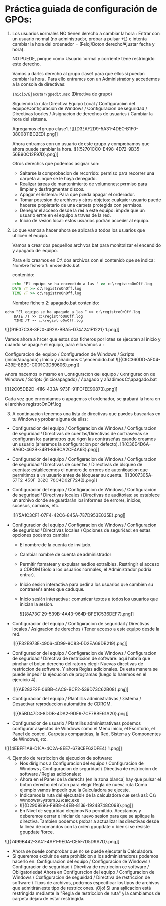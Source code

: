 # Práctica guiada de configuración de GPOs:

1. Los usuarios normales NO tienen derecho a cambiar la hora :
    Entrar con un usuario normal (no administrador, probar a pulsar +L) e intenta cambiar la hora del ordenador = (Reloj/Boton derecho/Ajustar fecha y hora). 
    
    NO PUEDE, porque como Usuario normal y corriente tiene restringido este derecho. 
    
    Vamos a darles derecho al grupo clase1 para que ellos sí puedan cambiar la hora . Para ello entramos con un Administrador y accedemos a la consola de directivas:
    
    `Inicio/Ejecutar/gpedit.msc` (Directiva de grupo)
    
	Siguiendo la ruta: Directiva Equipo Local / Configuracion del equipo/Configuracion de Windows / Configuracion de seguridad / Directivas locales / Asignacion de derechos de usuarios / Cambiar la hora del sistema.
	
	Agregamos el grupo clase1. 
	![[{D32AF2D9-5A31-4DEC-B1F0-3800811BC2ED}.png]]
	
	Ahora entramos con un usuario de este grupo y comprobamos que ahora puede cambiar la hora. 
	![[{52701CC0-E498-4D72-9B35-56B90C12F97D}.png]]
	
	Otros derechos que podemos asignar son: 
	- Saltarse la comprobacion de recorrido: permiso para recorrer una carpeta aunque se le haya denegado. 
	- Realizar tareas de mantenimiento de volumenes: permiso para limpiar y desfragmentar discos. 
	- Apagar el Sistema: Para que pueda apagar el ordenador. 
	- Tomar posesion de archivos y otros objetos: cualquier usuario puede hacerse propietario de una carpeta protegida con permisos. 
	- Denegar el acceso desde la red a este equipo: impide que un usuario entre en el equipo a traves de la red. 
	- Inicio de sesion local: estos usuarios podrán acceder al equipo.
	  
2. Lo que vamos a hacer ahora se aplicará a todos los usuarios que utilicen el equipo. 
   
   Vamos a crear dos pequeños archivos bat para monitorizar el encendido y apagado del equipo. 
   
   Para ello creamos en C:\ dos archivos con el contenido que se indica: 
	   Nombre fichero 1: encendido.bat 
	
	contenido:
	```bat
	echo "El equipo se ha encendido a las " >> c:\registroOnOff.log
	DATE /T >> c:\registroOnOff.log
	TIME /T >> c:\registroOnOff.log
	```
	
	Nombre fichero 2: apagado.bat 
	contenido: 
	
```Bat
echo “El equipo se ha apagado a las “ >> c:\registroOnOff.log 
	DATE /T >> c:\registroOnOff.log 
	TIME /T >> c:\registroOnOff.log 
```

![[{91E07C38-3F20-492A-BBA5-D74A241F1221} 1.png]]

Vamos ahora a hacer que estos dos ficheros por lotes se ejecuten al inicio y cuando se apague el equipo, para ello vamos a :
	
Configuracion del equipo / Configuracion de Windows / Scripts (inicio/apagado) / Inicio y añadimos C:\encendido.bat 
![[{C9C360DD-AF04-439E-8BBC-C009C3D89606}.png]]

Ahora hacemos lo mismo en Configuracion del equipo / Configuracion de Windows / Scripts (inicio/apagado) / Apagado y añadimos C:\apagado.bat 

![[{2C05DB2D-4116-433A-973F-91FC7EE90873}.png]]
	
Cada vez que encendamos o apagemos el ordenador, se grabará la hora en el archivo registroOnOff.log

3. A continuacion tenemos una lista de directivas que puedes buscarlas en tu Windows y probar alguna de ellas: 
- Configuracion del equipo / Configuracion de Windows / Configuracion de seguridad / Directivas de cuentas/Directivas de contrasenas se configuran los parámetros que rigen las contraseñas cuando creamos un usuario (alteramos la configuracion por defecto).
  ![[{C36E4D6A-BA6C-462B-84B1-89BCA2CF4A6B}.png]] 
- Configuración del equipo / Configuracion de Windows / Configuracion de seguridad / Directivas de cuentas / Directivas de bloqueo de cuentas: establecemos el numero de errores de autenticacion que permitimos a un usuario antes de bloquear su cuenta. 
  ![[{3007305A-57F2-453F-B62C-78C4D62F724B}.png]]
- Configuracion del equipo / Configuracion de Windows / Configuracion de seguridad / Directivas locales / Directivas de auditorias: se establece un archivo donde se guardarán los informes de errores, inicios, sucesos, cambios, etc. 
  
  ![[{5A1C3CF1-07F4-42C6-845A-7B7D953E035E}.png]]
- Configuracion del equipo / Configuracion de Windows / Configuracion de seguridad / Directivas locales / Opciones de seguridad: en estas opciones podemos cambiar 
	- El nombre de la cuenta de invitado. 
	- Cambiar nombre de cuenta de administrador  
	- Permitir formatear y expulsar medios extraíbles. Restringir el acceso a CDROM (Solo a los usuarios normales, el Administrador podría entrar). 
	- Inicio sesion interactiva para pedir a los usuarios que cambien su contraseña antes que caduque.  
	- Inicio sesión interactiva : comunicar textos a todos los usuarios que inician la sesion.
	  
	  ![[{8A73C129-539B-4A43-964D-BFE1C536DEF7}.png]]
	
- Configuracion del equipo / Configuracion de seguridad / Directivas locales / Asignacion de derechos / Tener acceso a este equipo desde la red.
  
  ![[{F32E973E-4906-4D99-9C83-DD2EA69DB219}.png]]
  
- Configuracion del equipo / Configuracion de Windows / Configuracion de seguridad / Directiva de restriccion de software: aquí habría que pinchar el boton derecho del raton y elegir Nuevas directivas de restriccion de software. Y ahora Reglas adicionales. De esta manera se puede impedir la ejecucion de programas (luego lo haremos en el ejercicio 4). 
  
  ![[{AE282F2F-06BB-4AC9-BCF2-539D73C62B08}.png]]
  
- Configuracion del equipo / Plantillas administrativas / Sistema / Desactivar reproduccion automática de CDROM. 
  
  ![[{85BD47D0-8DDB-4DA2-9DE9-7CF7BBE61A20}.png]]

- Configuracion de usuario / Plantillas administrativass podemos configurar aspectos de Windows como el Menu inicio, el Escritorio, el Panel de control, Carpetas compartidas, la Red, Sistema y Componentes de Windows, etc.

![[{4EBFF1A8-D16A-4C2A-8EE7-678CEF62DFE4} 1.png]]


4. Ejemplo de restriccion de ejecucion de software: 
	- Nos dirigimos a Configuracion del equipo / Configuracion de Windows / Configuracion de seguridad / Directiva de restriccion de software / Reglas adicionales: 
	- Ahora en el Panel de la derecha (en la zona blanca) hay que pulsar el boton derecho del raton para elegir Regla de nueva ruta Como ejemplo vamos impedir que la Calculadora se ejecute. 
	- Indicamos la ruta del ejecutable de la calculadora que será así: Cs\ Windows\System32\calc.exe 
	- ![[{D2909B96-F9B8-44EB-8136-19248748C098}.png]]
	- En Nivel de seguridad elegimos No permitido. Aceptamos y deberemos cerrar e iniciar de nuevo sesion para que se aplique la directiva. Tambien podemos probar a actualizar las directivas desde la línea de comandos con la orden gpupdate o bien si se resiste gpupdate /force. 
	  
![[{7499B442-3A41-4AF1-9E0A-CE5F7D5D9A7D}.png]]

- Ahora se puede comprobar que no se puede ejecutar la Calculadora. 
- Si queremos excluir de esta prohibicion a los administradores podemos hacerlo en: Configuracion del equipo / Configuracion de Windows / Configuracion de seguridad / Directiva de restriccion de software / Obligatoriedad Ahora en Configuracion del equipo / Configuracion de Windows / Configuracion de seguridad / Directiva de restriccion de software / Tipos de archivos, podemos especificar los tipos de archivos que admitirán este tipo de restricciones. ¡Ojo! Si una aplicacion está restringida mediante la "Regla de restriccion de ruta" y la cambiamos de carpeta dejará de estar restringida.
